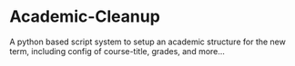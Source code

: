 # Academic-Cleanup
A python based script system to setup an academic structure for the new term, including config of course-title, grades, and more...
